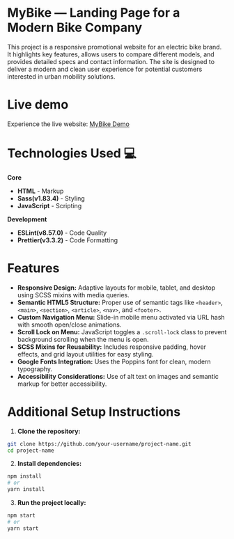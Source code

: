 # MyBike — Landing Page for a Modern Bike Company

This project is a responsive promotional website for an electric bike brand. It highlights key features, allows users to compare different models, and provides detailed specs and contact information. The site is designed to deliver a modern and clean user experience for potential customers interested in urban mobility solutions.

# Live demo

Experience the live website: [MyBike Demo](https://hetskoweb.github.io/MyBike/)

# Technologies Used 💻

**Core**
* **HTML** - Markup
* **Sass(v1.83.4)** - Styling
* **JavaScript** - Scripting

**Development**
* **ESLint(v8.57.0)** - Code Quality
* **Prettier(v3.3.2)** - Code Formatting

# Features

- **Responsive Design:** Adaptive layouts for mobile, tablet, and desktop using SCSS mixins with media queries.
- **Semantic HTML5 Structure:** Proper use of semantic tags like `<header>`, `<main>`, `<section>`, `<article>`, `<nav>`, and `<footer>`.
- **Custom Navigation Menu:** Slide-in mobile menu activated via URL hash with smooth open/close animations.
- **Scroll Lock on Menu:** JavaScript toggles a `.scroll-lock` class to prevent background scrolling when the menu is open.
- **SCSS Mixins for Reusability:** Includes responsive padding, hover effects, and grid layout utilities for easy styling.
- **Google Fonts Integration:** Uses the Poppins font for clean, modern typography.
- **Accessibility Considerations:** Use of alt text on images and semantic markup for better accessibility.

# Additional Setup Instructions

1. **Clone the repository:**
```bash
git clone https://github.com/your-username/project-name.git
cd project-name
```

2. **Install dependencies:**
```bash
npm install
# or
yarn install
```

3. **Run the project locally:**
```bash
npm start
# or
yarn start
```
